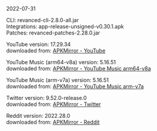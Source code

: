 2022-07-31
  
CLI: revanced-cli-2.8.0-all.jar  
Integrations: app-release-unsigned-v0.30.1.apk  
Patches: revanced-patches-2.28.0.jar  

YouTube version: 17.29.34  
downloaded from: [APKMirror - YouTube](https://www.apkmirror.com/apk/google-inc/youtube/youtube-17-29-34-release/youtube-17-29-34-android-apk-download/)  

YouTube Music (arm64-v8a) version: 5.16.51  
downloaded from: [APKMirror - YouTube Music arm64-v8a](https://www.apkmirror.com/apk/google-inc/youtube-music/youtube-music-5-16-51-release/youtube-music-5-16-51-2-android-apk-download/)  

YouTube Music (arm-v7a) version: 5.16.51  
downloaded from: [APKMirror - YouTube Music arm-v7a](https://www.apkmirror.com/apk/google-inc/youtube-music/youtube-music-5-16-51-release/youtube-music-5-16-51-android-apk-download/)  

Twitter version: 9.52.0-release.0  
downloaded from: [APKMirror - Twitter](https://www.apkmirror.com/apk/twitter-inc/twitter/twitter-9-52-0-release-0-release/twitter-9-52-0-release-0-android-apk-download/)  

Reddit version: 2022.28.0  
downloaded from: [APKMirror - Reddit](https://www.apkmirror.com/apk/redditinc/reddit/reddit-2022-28-0-release/reddit-2022-28-0-2-android-apk-download/)  
